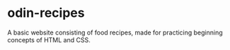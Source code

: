 # odin-recipes

A basic website consisting of food recipes, made for practicing beginning concepts of HTML and CSS.
